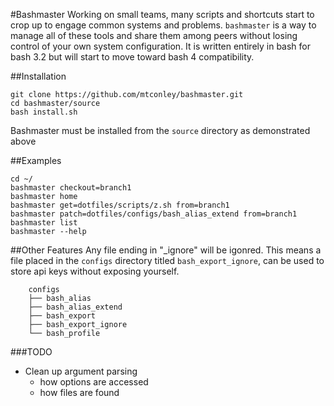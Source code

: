 #Bashmaster
Working on small teams, many scripts and shortcuts start to crop up to engage common systems and problems.  `bashmaster` is a way to manage all of these tools and share them among peers without losing control of your own system configuration.  It is written entirely in bash for bash 3.2 but will start to move toward bash 4 compatibility.

##Installation
```
git clone https://github.com/mtconley/bashmaster.git
cd bashmaster/source
bash install.sh
```

Bashmaster must be installed from the `source` directory as demonstrated above

##Examples
```
cd ~/
bashmaster checkout=branch1
bashmaster home
bashmaster get=dotfiles/scripts/z.sh from=branch1
bashmaster patch=dotfiles/configs/bash_alias_extend from=branch1
bashmaster list
bashmaster --help
```
##Other Features
Any file ending in "_ignore" will be igonred.  This means a file placed in the `configs` directory titled `bash_export_ignore`, can be used to store api keys without exposing yourself.
```
    configs
    ├── bash_alias
    ├── bash_alias_extend
    ├── bash_export
    ├── bash_export_ignore
    └── bash_profile
```

###TODO
* Clean up argument parsing
    * how options are accessed
    * how files are found
